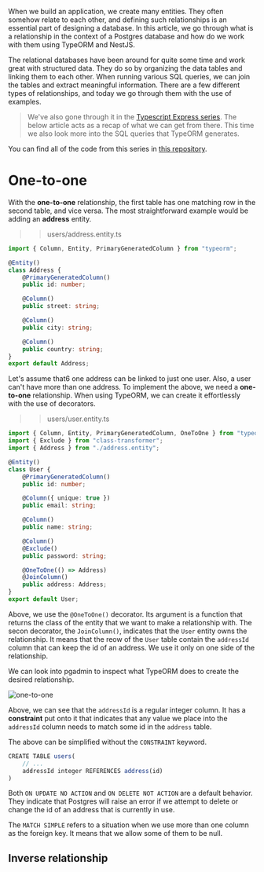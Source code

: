 When we build an application, we create many entities. They often somehow relate to each other, and defining such relationships is an essential part of designing a database. In this article, we go through what is a relationship in the context of a Postgres database and how do we work with them using TypeORM and NestJS.

The relational databases have been around for quite some time and work great with structured data. They do so by organizing the data tables and linking them to each other. When running various SQL queries, we can join the tables and extract meaningful information. There are a few different types of relationships, and today we go through them with the use of examples.

> We've also gone through it in the [Typescript Express series](http://wanago.io/2019/01/21/typescript-express-tutorial-8-types-of-relationships-with-postgres-and-typeorm/). The below article acts as a recap of what we can get from there. This time we also look more into the SQL queries that TypeORM generates.

You can find all of the code from this series in [this repository](https://github.com/mwanago/nestjs-typescript).

# One-to-one
With the **one-to-one** relationship, the first table has one matching row in the second table, and vice versa.
The most straightforward example would be adding an **address** entity.

>> users/address.entity.ts
```typescript
import { Column, Entity, PrimaryGeneratedColumn } from "typeorm";

@Entity()
class Address {
    @PrimaryGeneratedColumn()
    public id: number;

    @Column()
    public street: string;

    @Column()
    public city: string;

    @Column()
    public country: string;
}
export default Address;
```

Let's assume that6 one address can be linked to just one user. Also, a user can't have more than one address.
To implement the above, we need a **one-to-one** relationship. When using TypeORM, we can create it effortlessly with the use of decorators.

>> users/user.entity.ts
```typescript
import { Column, Entity, PrimaryGeneratedColumn, OneToOne } from "typeorm";
import { Exclude } from "class-transformer";
import { Address } from "./address.entity";

@Entity()
class User {
    @PrimaryGeneratedColumn()
    public id: number;

    @Column({ unique: true })
    public email: string;

    @Column()
    public name: string;

    @Column()
    @Exclude()
    public password: string;

    @OneToOne(() => Address)
    @JoinColumn()
    public address: Address;
}
export default User;
```
Above, we use the `@OneToOne()` decorator. Its argument is a function that returns the class of the entity that we want to make a relationship with.
The secon decorator, the `JoinColumn()`, indicates that the `User` entity owns the relationship. It means that the reow of the `User` table contain the `addressId` column that can keep the id of an address. We use it only on one side of the relationship.

We can look into pgadmin to inspect what TypeORM does to create the desired relationship.

![one-to-one](https://wanago.io/wp-content/uploads/2020/06/Screenshot-from-2020-06-21-17-54-28.png)

Above, we can see that the `addressId` is a regular integer column. It has a **constraint** put onto it that indicates that any value we place into the `addressId` column needs to match some id in the `address` table.


The above can be simplified without the `CONSTRAINT` keyword.
```typescript
CREATE TABLE users(
    // ...
    addressId integer REFERENCES address(id)
)
```
Both `ON UPDATE NO ACTION` and `ON DELETE NOT ACTION` are a default behavior. They indicate that Postgres will raise an error if we attempt to delete or change the id of an address that is currently in use.

The `MATCH SIMPLE` refers to a situation when we use more than one column as the foreign key. It means that we allow some of them to be null.

## Inverse relationship






























